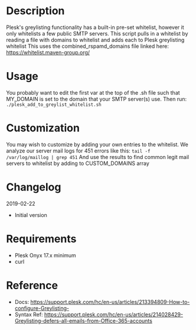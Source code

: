 # Description
Plesk's greylisting functionality has a built-in pre-set whitelist, however it 
only whitelists a few public SMTP servers. This script pulls in a whitelist by 
reading a file with domains to whitelist and adds each to Plesk greylisting 
whitelist
This uses the combined_rspamd_domains file linked here: https://whitelist.maven-group.org/

# Usage
You probably want to edit the first var at the top of the .sh file such that 
MY_DOMAIN is set to the domain that your SMTP server(s) use. Then run: 
`./plesk_add_to_greylist_whitelist.sh`

# Customization
You may wish to customize by adding your own entries to the whitelist. We analyze
our server mail logs for 451 errors like this: `tail -f /var/log/maillog | grep 451`
And use the results to find common legit mail servers to whitelist by adding to 
CUSTOM_DOMAINS array

# Changelog
 2019-02-22
 - Initial version
 
# Requirements
- Plesk Onyx 17.x minimum
- curl
 
# Reference
- Docs: https://support.plesk.com/hc/en-us/articles/213394809-How-to-configure-Greylisting-
- Syntax Ref: https://support.plesk.com/hc/en-us/articles/214028429-Greylisting-defers-all-emails-from-Office-365-accounts
